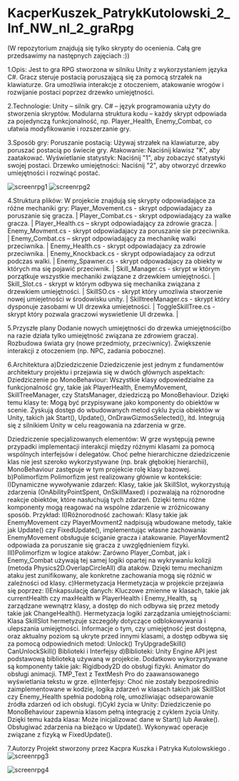 # KacperKuszek_PatrykKutolowski_2_Inf_NW_nl_2_graRpg
(W repozytorium znajdują się tylko skrypty do ocenienia. Całą gre przedsawimy na następnych zajęciach :))

1.Opis:
Jest to gra RPG stworzona w silniku Unity z wykorzystaniem języka C#. Gracz steruje postacią poruszającą się za pomocą strzałek na klawiaturze. Gra umożliwia interakcje z otoczeniem, atakowanie wrogów i rozwijanie postaci poprzez drzewko umiejętności.

2.Technologie:
Unity – silnik gry.
C# – język programowania użyty do stworzenia skryptów.
Modularna struktura kodu – każdy skrypt odpowiada za pojedynczą funkcjonalność, np. Player_Health, Enemy_Combat, co ułatwia modyfikowanie i rozszerzanie gry.

3.Sposób gry:
Poruszanie postacią: Używaj strzałek na klawiaturze, aby poruszać postacią po świecie gry.
Atakowanie: Naciśnij klawisz "K", aby zaatakować.
Wyświetlanie statystyk: Naciśnij "1", aby zobaczyć statystyki swojej postaci.
Drzewko umiejętności: Naciśnij "2", aby otworzyć drzewko umiejętności i rozwinąć postać.

![screenrpg1](https://github.com/user-attachments/assets/85428af7-f741-4a89-9709-17432022f912)
![screenrpg2](https://github.com/user-attachments/assets/3d2752a2-df0d-4066-be38-c3f416b707ea)

4.Struktura plików:
W projekcie znajdują się skrypty odpowiadające za różne mechaniki gry:
Player_Movement.cs - skrypt odpowiadajacy za poruszanie się gracza. | 
Player_Combat.cs - skrypt odpowiadający za walke gracza. | 
Player_Health.cs – skrypt odpowiadający za zdrowie gracza. | 
Enemy_Movment.cs - skrypt odpowiadajacy za poruszanie sie przeciwnika. | 
Enemy_Combat.cs – skrypt odpowiadający za mechanikę walki przeciwnika. | 
Enemy_Health.cs - skrypt odpowiadajacy za zdrowie przeciwnika. | 
Enemy_Knockback.cs - skrypt odpowiadajacy za odrzut podczas walki. | 
Enemy_Spawner.cs - skrypt odpowadajacy za obiekty w których ma się pojawić przeciwnik. | 
Skill_Manager.cs - skrypt w którym porzątkuje wszystkie mechaniki związane z drzewkiem umiejętności. | 
Skill_Slot.cs - skrypt w którym odbywa się mechanika związana z drzewkiem umiejętności. | 
SkillSO.cs - skrypt który umozliwia stworzenie nowej umiejetności w środowisku unity. | 
SkilltreeManager.cs - skrypt który dysponuje zasobami w UI drzewka umiejetności. | 
ToggleSkillTree.cs - skrypt który pozwala graczowi wyswietlenie UI drzewka. | 


5.Przyszłe plany
Dodanie nowych umiejętności do drzewka umiejętności(bo na razie działa tylko umiejętność związana ze zdrowiem gracza).
Rozbudowa świata gry (nowe przedmioty, przeciwnicy).
Zwiększenie interakcji z otoczeniem (np. NPC, zadania poboczne).


6.Architektura
a)Dziedziczenie
Dziedziczenie jest jednym z fundamentów architektury projektu i przejawia się w dwóch głównych aspektach:
Dziedziczenie po MonoBehaviour:
Wszystkie klasy odpowiedzialne za funkcjonalność gry, takie jak PlayerHealth, EnemyMovement, SkillTreeManager, czy StatsManager, dziedziczą po MonoBehaviour.
Dzięki temu klasy te:
Mogą być przypisywane jako komponenty do obiektów w scenie.
Zyskują dostęp do wbudowanych metod cyklu życia obiektów w Unity, takich jak Start(), Update(), OnDrawGizmosSelected(), itd.
Integrują się z silnikiem Unity w celu reagowania na zdarzenia w grze.

Dziedziczenie specjalizowanych elementów:
W grze występują pewne przypadki implementacji interakcji między różnymi klasami za pomocą wspólnych interfejsów i delegatów. Choć pełne hierarchiczne dziedziczenie klas nie jest szeroko wykorzystywane (np. brak głębokiej hierarchii), MonoBehaviour zastępuje w tym projekcie rolę klasy bazowej.
b)Polimorfizm
Polimorfizm jest realizowany głównie w kontekście:
I)Dynamiczne wywoływanie zdarzeń:
Klasy, takie jak SkillSlot, wykorzystują zdarzenia (OnAbilityPointSpent, OnSkillMaxed) i pozwalają na różnorodne reakcje obiektów, które nasłuchują tych zdarzeń. Dzięki temu różne komponenty mogą reagować na wspólne zdarzenie w zróżnicowany sposób.
Przykład:
II)Różnorodność zachowań:
Klasy takie jak EnemyMovement czy PlayerMovment2 nadpisują wbudowane metody, takie jak Update() czy FixedUpdate(), implementując własne zachowania:
EnemyMovement obsługuje ściganie gracza i atakowanie.
PlayerMovment2 odpowiada za poruszanie się gracza z uwzględnieniem fizyki.
III)Polimorfizm w logice ataków:
Zarówno Player_Combat, jak i Enemy_Combat używają tej samej logiki opartej na wykrywaniu kolizji (metoda Physics2D.OverlapCircleAll) dla ataków. Dzięki temu mechanizm ataku jest zunifikowany, ale konkretne zachowania mogą się różnić w zależności od klasy.
c)Hermetyzacja
Hermetyzacja w projekcie przejawia się poprzez:
I)Enkapsulację danych:
Kluczowe zmienne w klasach, takie jak currentHealth czy maxHealth w PlayerHealth i Enemy_Health, są zarządzane wewnątrz klasy, a dostęp do nich odbywa się przez metody takie jak ChangeHealth().
Hermetyzacja logiki zarządzania umiejętnościami:
Klasa SkillSlot hermetyzuje szczegóły dotyczące odblokowywania i ulepszania umiejętności. Informacje o tym, czy umiejętność jest dostępna, oraz aktualny poziom są ukryte przed innymi klasami, a dostęp odbywa się za pomocą odpowiednich metod:
Unlock()
TryUpgradeSkill()
CanUnlockSkill()
Biblioteki i Interfejsy
d)Biblioteki:
Unity Engine API jest podstawową biblioteką używaną w projekcie.
Dodatkowo wykorzystywane są komponenty takie jak:
Rigidbody2D do obsługi fizyki.
Animator do obsługi animacji.
TMP_Text z TextMesh Pro do zaawansowanego wyświetlania tekstu w grze.
e)Interfejsy:
Choć nie zostały bezpośrednio zaimplementowane w kodzie, logika zdarzeń w klasach takich jak SkillSlot czy Enemy_Health spełnia podobną rolę, umożliwiając odseparowanie źródła zdarzeń od ich obsługi.
f)Cykl życia w Unity:
Dziedziczenie po MonoBehaviour zapewnia klasom pełną integrację z cyklem życia Unity. Dzięki temu każda klasa:
Może inicjalizować dane w Start() lub Awake().
Obsługiwać zdarzenia na bieżąco w Update().
Wykonywać operacje związane z fizyką w FixedUpdate().

7.Autorzy
Projekt stworzony przez Kacpra Kuszka i Patryka Kutolowskiego . ![screenrpg3](https://github.com/user-attachments/assets/4029a299-7e41-4b1b-9250-00e3948f33b1)

![screenrpg4](https://github.com/user-attachments/assets/1dc44b48-90a4-4d62-be8b-1b638d3aeb6c)


